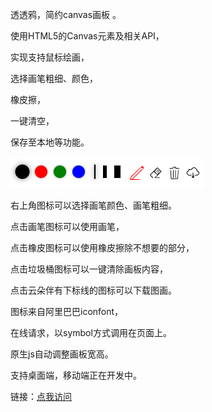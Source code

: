 透透鸦，简约canvas画板 。

使用HTML5的Canvas元素及相关API，

实现支持鼠标绘画，

选择画笔粗细、颜色，

橡皮擦，

一键清空，

保存至本地等功能。

![](./img/tuli.png)

右上角图标可以选择画笔颜色、画笔粗细。

点击画笔图标可以使用画笔，

点击橡皮图标可以使用橡皮擦除不想要的部分，

点击垃圾桶图标可以一键清除画板内容，

点击云朵伴有下标线的图标可以下载图画。

图标来自阿里巴巴iconfont，

在线请求，以symbol方式调用在页面上。

原生js自动调整画板宽高。

支持桌面端，移动端正在开发中。

链接：[点我访问](https://bznc.github.io/toutouYa/)
